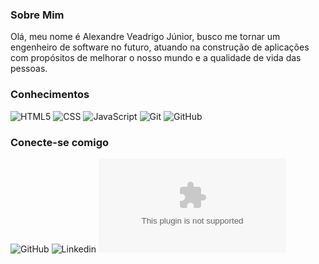 ### Sobre Mim
Olá, meu nome é Alexandre Veadrigo Júnior, busco me tornar um engenheiro de software no futuro, atuando na construção de aplicações com propósitos de melhorar o nosso mundo e a qualidade de vida das pessoas.

### Conhecimentos
![HTML5](https://img.shields.io/badge/HTML5-E34F26?style=for-the-badge&logo=html5&logoColor=white)
![CSS](https://img.shields.io/badge/CSS3-1572B6?style=for-the-badge&logo=css3&logoColor=white)
![JavaScript](https://img.shields.io/badge/JavaScript-F7DF1E?style=for-the-badge&logo=javascript&logoColor=black)
![Git](https://img.shields.io/badge/GIT-E44C30?style=for-the-badge&logo=git&logoColor=white)
![GitHub](https://img.shields.io/badge/GitHub-100000?style=for-the-badge&logo=github&logoColor=white)
  

### Conecte-se comigo
![[GitHub](	https://img.shields.io/badge/GitHub-100000?style=for-the-badge&logo=github&logoColor=white)](https://github.com/Ale015)
![[Linkedin](https://img.shields.io/badge/LinkedIn-0077B5?style=for-the-badge&logo=linkedin&logoColor=white)](https://www.linkedin.com/in/ale-júnior-8b9467202/)
![[Gmail](https://img.shields.io/badge/Gmail-D14836?style=for-the-badge&logo=gmail&logoColor=white)](mailto:veadrigojunior@gmail.com)